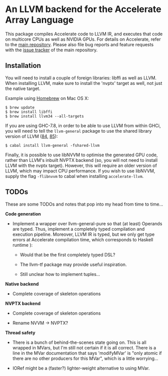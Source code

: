 An LLVM backend for the Accelerate Array Language
=================================================

This package compiles Accelerate code to LLVM IR, and executes that code on
multicore CPUs as well as NVIDIA GPUs. For details on Accelerate, refer to the
[main repository][GitHub]. Please also file bug reports and feature requests
with the [issue tracker][Issues] of the main repository.

  [GitHub]:  https://github.com/AccelerateHS/accelerate
  [Issues]:  https://github.com/AccelerateHS/accelerate/issues


Installation
------------

You will need to install a couple of foreign libraries: libffi as well as LLVM.
When installing LLVM, make sure to install the 'nvptx' target as well, not just
the native target.

Example using [Homebrew](http://brew.sh) on Mac OS X:

```
$ brew update
$ brew install libffi
$ brew install llvm34 --all-targets
```

If you are using GHC-7.8, in order to be able to use LLVM from within GHCi, you
will need to tell the `llvm-general` package to use the shared library version
of LLVM ([84][llvm-general-issue84], [85][llvm-general-issue85]):

```
$ cabal install llvm-general -fshared-llvm
```

Finally, it is possible to use libNVVM to optimise the generated GPU code,
rather than LLVM's inbuilt NVPTX backend (so, you will not need to install LLVM
with the nvptx target). However, this will require an older version of LLVM,
which may impact CPU performance. If you wish to use libNVVM, supply the flag
`-flibnvvm` to cabal when installing `accelerate-llvm`.


TODOs
-----

These are some TODOs and notes that pop into my head from time to time...

**Code generation**

  * Implement a wrapper over llvm-general-pure so that (at least) Operands are
    typed. Thus, implement a completely typed compilation and execution
    pipeline. Moreover, LLVM IR is typed, but we only get type errors at
    Accelerate compilation time, which corresponds to Haskell runtime ):

    * Would that be the first completely typed DSL?

    * The llvm-tf package may provide useful inspiration.

    * Still unclear how to implement tuples...


**Native backend**

  * Complete coverage of skeleton operations

**NVPTX backend**

  * Complete coverage of skeleton operations

  * Rename NVVM -> NVPTX?

**Thread safety**

  * There is a bunch of behind-the-scenes state going on. This is all wrapped in
    MVars, but I'm still not certain if it is all correct. There is a line in
    the MVar documentation that says 'modifyMVar' is "only atomic if there are
    no other producers for this MVar", which is a little worrying...

  * IORef might be a (faster?) lighter-weight alternative to using MVar.


 [llvm-general-issue84]:        https://github.com/bscarlet/llvm-general/issues/84
 [llvm-general-issue85]:        https://github.com/bscarlet/llvm-general/issues/85

